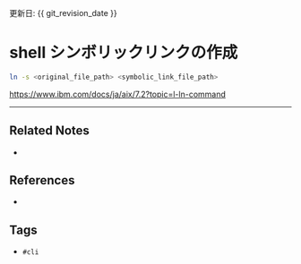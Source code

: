 更新日: {{ git_revision_date }}

# shell シンボリックリンクの作成
```sh
ln -s <original_file_path> <symbolic_link_file_path>
```

https://www.ibm.com/docs/ja/aix/7.2?topic=l-ln-command

---
## Related Notes
- 

## References
- 

## Tags
- `#cli` 